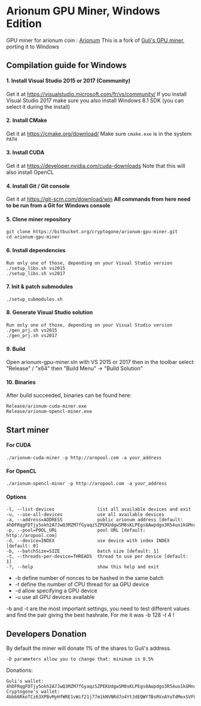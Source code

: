 
# Arionum GPU Miner, Windows Edition #
GPU miner for arionum coin : [Arionum](https://www.arionum.com/)
This is a fork of [Guli's GPU miner](https://bitbucket.org/guli13/arionum-gpu-miner/src), porting it to Windows

## Compilation guide for Windows
#### 1. Install Visual Studio 2015 or 2017 (Community)
Get it at https://visualstudio.microsoft.com/fr/vs/community/
If you install Visual Studio 2017 make sure you also install Windows 8.1 SDK (you can select it during the install)
#### 2. Install CMake
Get it at https://cmake.org/download/
Make sure ```cmake.exe``` is in the system ```PATH```
#### 3. Install CUDA
Get it at https://developer.nvidia.com/cuda-downloads
Note that this will also install OpenCL
#### 4. Install Git / Git console
Get it at https://git-scm.com/download/win
**All commands from here need to be run from a Git for Windows console**
#### 5. Clone miner repository
    git clone https://bitbucket.org/cryptogone/arionum-gpu-miner.git
    cd arionum-gpu-miner
#### 6. Install dependencies 
    Run only one of those, depending on your Visual Studio version
    ./setup_libs.sh vs2015
    ./setup_libs.sh vs2017
#### 7. Init & patch submodules
    ./setup_submodules.sh
#### 8. Generate Visual Studio solution
    Run only one of those, depending on your Visual Studio version
    ./gen_prj.sh vs2015
    ./gen_prj.sh vs2017
#### 9. Build
Open arionum-gpu-miner.sln with VS 2015 or 2017 then in the toolbar select "Release" / "x64" then "Build Menu" -> "Build Solution"
#### 10. Binaries 
After build succeeded, binaries can be found here:

    Release/arionum-cuda-miner.exe
    Release/arionum-opencl-miner.exe

## Start miner

#### For CUDA

    ./arionum-cuda-miner -p http://aropool.com -a your_address

#### For OpenCL

    ./arionum-opencl-miner -p http://aropool.com -a your_address
    
#### Options

    -l, --list-devices                list all available devices and exit
    -u, --use-all-devices             use all available devices
    -a, --address=ADDRESS             public arionum address [default: 4hDFRqgFDTjy5okh2A7JwQ3MZM7fGyaqzSZPEKUdgwSM8sKLPEgs8Awpdgo3R54uo1kGMnxujQQpF94qV6SxEjRL]
    -p, --pool=POOL_URL               pool URL [default: http://aropool.com]
    -d, --device=INDEX                use device with index INDEX [default: 0]
    -b, --batchSize=SIZE              batch size [default: 1]
    -t, --threads-per-device=THREADS  thread to use per device [default: 1]
    -?, --help                        show this help and exit

* -b define number of nonces to be hashed in the same batch
* -t define the number of CPU thread for aa GPU device
* -d allow specifying a GPU device
* -u use all GPU devices available

-b and -t are the most important settings, you need to test different values and find the pair giving the best hashrate.
For me it was -b 128 -t 4 !

## Developers Donation

By default the miner will donate 1% of the shares to Guli's address.

    -D parameters allow you to change that: minimum is 0.5%

Donations:

    Guli's wallet: 4hDFRqgFDTjy5okh2A7JwQ3MZM7fGyaqzSZPEKUdgwSM8sKLPEgs8Awpdgo3R54uo1kGMnxujQQpF94qV6SxEjRL
    Cryptogone's wallet: 4bb66RkoTCz63XPBvMyHfWRE1vWif21j77m1kNVNRd7o4YtJdEQWY7BsRVxAYoTdMexSVFGFaekrc3UATTSERwmQ 
